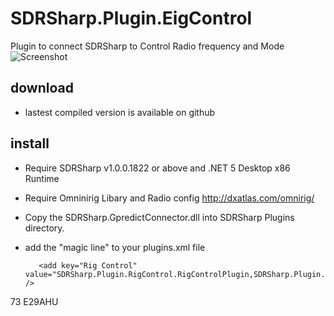 # SDRSharp.Plugin.EigControl
Plugin to connect SDRSharp to Control Radio frequency and Mode
![Screenshot](https://github.com/chokelive/SDRSharp.Plugin.Rigcontrol/assets/17312564/0de3a343-0874-4f75-bc73-29f07e8e3ad6)

## download
* lastest compiled version is available on github 
## install
* Require SDRSharp v1.0.0.1822 or above and .NET 5 Desktop x86 Runtime
* Require Omninirig Libary and Radio config http://dxatlas.com/omnirig/
* Copy the SDRSharp.GpredictConnector.dll into SDRSharp Plugins directory.
* add the "magic line" to your plugins.xml file

         <add key="Rig Control" value="SDRSharp.Plugin.RigControl.RigControlPlugin,SDRSharp.Plugin.RigControl" />

73 E29AHU
